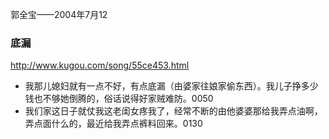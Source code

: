 郭全宝——2004年7月12

### 底漏
http://www.kugou.com/song/55ce453.html
- 我那儿媳妇就有一点不好，有点底漏（由婆家往娘家偷东西）。我儿子挣多少钱也不够她倒腾的，俗话说得好家贼难防。0050
- 我们家这日子就仗我这老闺女疼我了，经常不断的由他婆婆那给我弄点油啊，弄点面什么的，最近给我弄点裤料回来。0130
